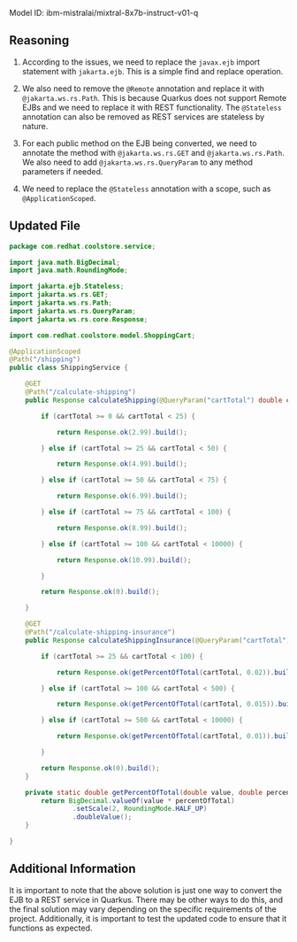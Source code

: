 Model ID: ibm-mistralai/mixtral-8x7b-instruct-v01-q

## Reasoning

1. According to the issues, we need to replace the `javax.ejb` import statement with `jakarta.ejb`. This is a simple find and replace operation.

2. We also need to remove the `@Remote` annotation and replace it with `@jakarta.ws.rs.Path`. This is because Quarkus does not support Remote EJBs and we need to replace it with REST functionality. The `@Stateless` annotation can also be removed as REST services are stateless by nature.

3. For each public method on the EJB being converted, we need to annotate the method with `@jakarta.ws.rs.GET` and `@jakarta.ws.rs.Path`. We also need to add `@jakarta.ws.rs.QueryParam` to any method parameters if needed.

4. We need to replace the `@Stateless` annotation with a scope, such as `@ApplicationScoped`.

## Updated File

```java
package com.redhat.coolstore.service;

import java.math.BigDecimal;
import java.math.RoundingMode;

import jakarta.ejb.Stateless;
import jakarta.ws.rs.GET;
import jakarta.ws.rs.Path;
import jakarta.ws.rs.QueryParam;
import jakarta.ws.rs.core.Response;

import com.redhat.coolstore.model.ShoppingCart;

@ApplicationScoped
@Path("/shipping")
public class ShippingService {

    @GET
    @Path("/calculate-shipping")
    public Response calculateShipping(@QueryParam("cartTotal") double cartTotal) {

        if (cartTotal >= 0 && cartTotal < 25) {

            return Response.ok(2.99).build();

        } else if (cartTotal >= 25 && cartTotal < 50) {

            return Response.ok(4.99).build();

        } else if (cartTotal >= 50 && cartTotal < 75) {

            return Response.ok(6.99).build();

        } else if (cartTotal >= 75 && cartTotal < 100) {

            return Response.ok(8.99).build();

        } else if (cartTotal >= 100 && cartTotal < 10000) {

            return Response.ok(10.99).build();

        }

        return Response.ok(0).build();

    }

    @GET
    @Path("/calculate-shipping-insurance")
    public Response calculateShippingInsurance(@QueryParam("cartTotal") double cartTotal) {

        if (cartTotal >= 25 && cartTotal < 100) {

            return Response.ok(getPercentOfTotal(cartTotal, 0.02)).build();

        } else if (cartTotal >= 100 && cartTotal < 500) {

            return Response.ok(getPercentOfTotal(cartTotal, 0.015)).build();

        } else if (cartTotal >= 500 && cartTotal < 10000) {

            return Response.ok(getPercentOfTotal(cartTotal, 0.01)).build();

        }

        return Response.ok(0).build();
    }

    private static double getPercentOfTotal(double value, double percentOfTotal) {
        return BigDecimal.valueOf(value * percentOfTotal)
                .setScale(2, RoundingMode.HALF_UP)
                .doubleValue();
    }

}
```

## Additional Information

It is important to note that the above solution is just one way to convert the EJB to a REST service in Quarkus. There may be other ways to do this, and the final solution may vary depending on the specific requirements of the project. Additionally, it is important to test the updated code to ensure that it functions as expected.